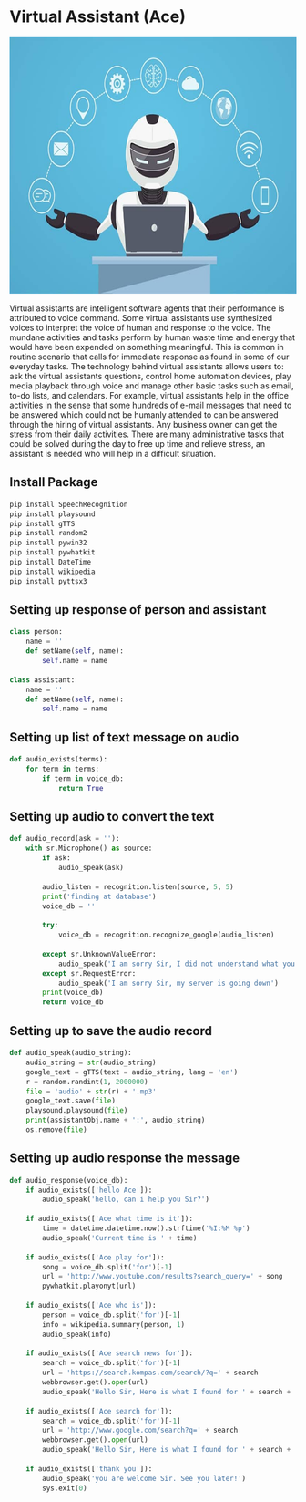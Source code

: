 # Virtual Assistant (Ace)
<img src="https://github.com/Bayunova28/Navillera/blob/master/Benefits-of-Having-a-Virtual-Assistant.jpg" width="1000" height="450">

Virtual assistants are intelligent software agents that their performance is attributed to voice command. Some virtual assistants use synthesized voices to interpret the voice of 
human and response to the voice. The mundane activities and tasks perform by human waste time and energy that would have been expended on something meaningful. This is common in 
routine scenario that calls for immediate response as found in some of our everyday tasks. The technology behind virtual assistants allows users to: ask the virtual assistants 
questions, control home automation devices, play media playback through voice and manage other basic tasks such as email, to-do lists, and calendars. For example, virtual 
assistants help in the office activities in the sense that some hundreds of e-mail messages that need to be answered which could not be humanly attended to can be answered through
the hiring of virtual assistants. Any business owner can get the stress from their daily activities. There are many administrative tasks that could be solved during the day to 
free up time and relieve stress, an assistant is needed who will help in a difficult situation.

## Install Package
```python
pip install SpeechRecognition
pip install playsound
pip install gTTS
pip install random2
pip install pywin32
pip install pywhatkit
pip install DateTime
pip install wikipedia
pip install pyttsx3
```

## Setting up response of person and assistant
```python
class person:
    name = ''
    def setName(self, name):
        self.name = name

class assistant:
    name = ''
    def setName(self, name):
        self.name = name
```

## Setting up list of text message on audio
```python
def audio_exists(terms):
    for term in terms:
        if term in voice_db:
            return True
```

## Setting up audio to convert the text
```python
def audio_record(ask = ''):
    with sr.Microphone() as source:
        if ask:
            audio_speak(ask)

        audio_listen = recognition.listen(source, 5, 5)
        print('finding at database')
        voice_db = ''

        try:
            voice_db = recognition.recognize_google(audio_listen)

        except sr.UnknownValueError:
            audio_speak('I am sorry Sir, I did not understand what you said. Can you please repeat again!')
        except sr.RequestError:
            audio_speak('I am sorry Sir, my server is going down')
        print(voice_db)
        return voice_db
```

## Setting up to save the audio record
```python
def audio_speak(audio_string):
    audio_string = str(audio_string)
    google_text = gTTS(text = audio_string, lang = 'en')
    r = random.randint(1, 2000000)
    file = 'audio' + str(r) + '.mp3'
    google_text.save(file)
    playsound.playsound(file)
    print(assistantObj.name + ':', audio_string)
    os.remove(file)
```

## Setting up audio response the message
```python
def audio_response(voice_db):
    if audio_exists(['hello Ace']):
        audio_speak('hello, can i help you Sir?')

    if audio_exists(['Ace what time is it']):
        time = datetime.datetime.now().strftime('%I:%M %p')
        audio_speak('Current time is ' + time)

    if audio_exists(['Ace play for']):
        song = voice_db.split('for')[-1]
        url = 'http://www.youtube.com/results?search_query=' + song
        pywhatkit.playonyt(url)

    if audio_exists(['Ace who is']):
        person = voice_db.split('for')[-1]
        info = wikipedia.summary(person, 1)
        audio_speak(info)
    
    if audio_exists(['Ace search news for']):
        search = voice_db.split('for')[-1]
        url = 'https://search.kompas.com/search/?q=' + search
        webbrowser.get().open(url)
        audio_speak('Hello Sir, Here is what I found for ' + search + 'on kompas news!')

    if audio_exists(['Ace search for']):
        search = voice_db.split('for')[-1]
        url = 'http://www.google.com/search?q=' + search
        webbrowser.get().open(url)
        audio_speak('Hello Sir, Here is what I found for ' + search + 'on google!')
    
    if audio_exists(['thank you']):
        audio_speak('you are welcome Sir. See you later!')
        sys.exit(0)
```
